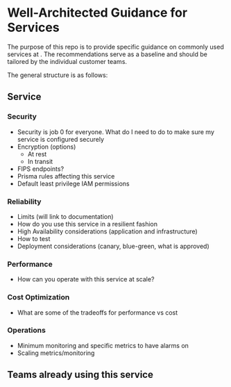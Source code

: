 # Well-Architected Guidance for Services

The purpose of this repo is to provide specific guidance on commonly used services at <customer>. The recommendations serve as a baseline and should be tailored by the individual customer teams.

The general structure is as follows:

## Service
### Security
- Security is job 0 for everyone. What do I need to do to make sure my service is configured securely
- Encryption (options)
  - At rest
  - In transit
- FIPS endpoints?
- Prisma rules affecting this service
- Default least privilege IAM permissions
### Reliability
- Limits (will link to documentation)
- How do you use this service in a resilient fashion
- High Availability considerations (application and infrastructure)
- How to test
- Deployment considerations (canary, blue-green, what is approved)
### Performance
- How can you operate with this service at scale?
### Cost Optimization
- What are some of the tradeoffs for performance vs cost
### Operations
- Minimum monitoring and specific metrics to have alarms on
- Scaling metrics/monitoring

## Teams already using this service
